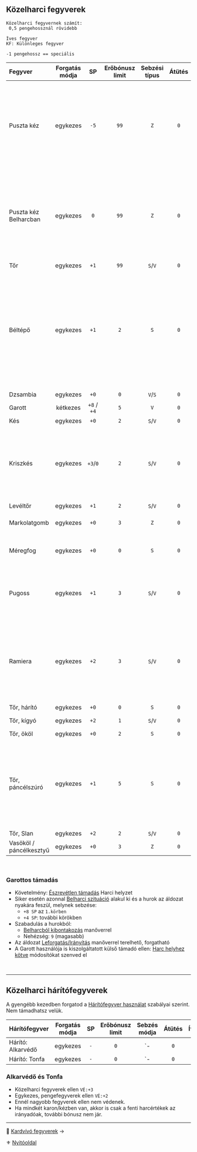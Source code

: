 ## Közelharci fegyverek

```
Közelharci fegyvernek számít:
 0,5 pengehossznál rövidebb
```

```
Íves fegyver
KF: Különleges fegyver
```

```
-1 pengehossz == speciális
```

<!-- tag: md_table_fegyver_start -->

| Fegyver                 | Forgatás módja |     SP      | Erőbónusz limit | Sebzési típus | Átütés | Íves | MK  |  KF  | Pengehossz |  KÉ  |  TÉ  |  VÉ  | Sebesség | Kategória  | Speciális                                                                                                                                                                                                                                   |
| :---------------------- | :------------: | :---------: | :-------------: | :-----------: | :----: | :--: | :-: | :--: | :--------: | :--: | :--: | :--: | :------: | :--------: | :------------------------------------------------------------------------------------------------------------------------------------------------------------------------------------------------------------------------------------------ |
| Puszta kéz              |    egykezes    |    `-5`     |      `99`       |      `Z`      |  `0`   | `0`  | `0` | `0`  |    `0`     | `-3` | `-3` | `-3` |   `6`    | közelharci | `FP` sebesülést okoz.<br />Minden `5.FP` `1 ÉP` elvesztését okozza.<br />Kivéve: harcművészek „Sárkány ököl” fortélya.<br>Páncélkesztyűvel `SP:-3` a (`-5`) helyett.                                                                        |
| Puszta kéz Belharcban   |    egykezes    |     `0`     |      `99`       |      `Z`      |  `0`   | `0`  | `0` | `0`  |    `0`     | `0`  | `0`  | `0`  |   `6`    | közelharci | `FP` sebesülést okoz.<br />Minden `5.FP` `1 ÉP` elvesztését okozza.<br />Kivéve: harcművészek „Sárkány ököl” fortélya.<br>Páncélkesztyűvel `SP:-3` a (`-5`) helyett.                                                                        |
| Tőr                     |    egykezes    |    `+1`     |      `99`       |    `S`/`V`    |  `0`   | `0`  | `0` | `0`  |    `0`     | `1`  | `2`  | `2`  |   `6`    | közelharci | -                                                                                                                                                                                                                                           |
| Béltépő                 |    egykezes    |    `+1`     |       `2`       |      `S`      |  `0`   | `2`  | `0` | `0`  |    `0`     | `1`  | `2`  | `1`  |   `6`    | közelharci | Ha minimum `11` SP sebzést elérsz, akkor további `+5 SP` jár.<br />Páncélos ellenfélnél minden esetben elakad, ha átment rajta a sebzés.<br />Páncéltalan esetén `K6` dobás:  `1` és `2` esetén a fegyver elakad a testben, ha volt sebzés. |
| Dzsambia                |    egykezes    |    `+0`     |       `0`       |    `V`/`S`    |  `0`   | `1`  | `0` | `0`  |    `0`     | `1`  | `2`  | `2`  |   `6`    | közelharci |                                                                                                                                                                                                                                             |
| Garott                  |    kétkezes    | `+8` / `+4` |       `5`       |      `V`      |  `0`   | `0`  | `0` | `0`  |    `-1`    | `0`  | `0`  | `0`  |    -     | közelharci | Lásd lenn a leírást.                                                                                                                                                                                                                        |
| Kés                     |    egykezes    |    `+0`     |       `2`       |    `S`/`V`    |  `0`   | `0`  | `0` | `0`  |    `0`     | `1`  | `1`  | `1`  |   `6`    | közelharci | -                                                                                                                                                                                                                                           |
| Kriszkés                |    egykezes    |  `+3`/`0`   |       `2`       |    `S`/`V`    |  `0`   | `0`  | `0` | `0`  |    `0`     | `1`  | `2`  | `1`  |   `6`    | közelharci | Páncél nélküli ellenfélnél, szúrás esetén `SP:+3`.<br />Fegyverrántás szituációban `KÉ:+5`.<br />Páncélszúrásra nem használható.                                                                                                            |
| Levéltőr                |    egykezes    |    `+1`     |       `2`       |    `S`/`V`    |  `0`   | `0`  | `0` | `0`  |    `0`     | `1`  | `2`  | `3`  |   `6`    | közelharci | -                                                                                                                                                                                                                                           |
| Markolatgomb            |    egykezes    |    `+0`     |       `3`       |      `Z`      |  `0`   | `0`  | `0` | `0`  |    `0`     | `-2` | `-1` | `-2` |   `6`    | közelharci | Ugyanazok az értékei, mint a Vasökölnek.                                                                                                                                                                                                    |
| Méregfog                |    egykezes    |    `+0`     |       `0`       |      `S`      |  `0`   | `0`  | `0` | `0`  |    `0`     | `1`  | `1`  | `1`  |   `6`    | közelharci | Ha sebzést okoz, befecskendezi a benne tárolt mérget.                                                                                                                                                                                       |
| Pugoss                  |    egykezes    |    `+1`     |       `3`       |    `S`/`V`    |  `0`   | `0`  | `0` | `F6` |   `0.5`    | `1`  | `3`  | `2`  |   `6`    | közelharci | Ha a karakter nem ismeri a fegyver különleges fogásait akkor harcértékei sima tőré lesznek.                                                                                                                                                 |
| Ramiera                 |    egykezes    |    `+2`     |       `3`       |    `S`/`V`    |  `0`   | `0`  | `0` | `F6` |   `0.5`    | `1`  | `3`  | `3`  |   `6`    | közelharci | G0rv1ki klán, vagy mester.<br />Tőrnél nehezebb elrejteni.<br />Ha a karakter nem ismeri a fegyver különleges fogásait akkor harcértékei sima tőré lesznek.                                                                                 |
| Tőr, hárító             |    egykezes    |    `+0`     |       `0`       |      `S`      |  `0`   | `0`  | `0` | `0`  |   `0.5`    | `1`  | `1`  | `3`  |   `6`    | közelharci | Nagyon drága!                                                                                                                                                                                                                               |
| Tőr, kígyó              |    egykezes    |    `+2`     |       `1`       |    `S`/`V`    |  `0`   | `0`  | `0` | `0`  |    `0`     | `1`  | `2`  | `2`  |   `6`    | közelharci | Áldozótőr.<br />Vágásnál `SP:+0`                                                                                                                                                                                                            |
| Tőr, ököl               |    egykezes    |    `+0`     |       `2`       |      `S`      |  `0`   | `0`  | `0` | `0`  |    `0`     | `-2` | `0`  | `-3` |   `6`    | közelharci |                                                                                                                                                                                                                                             |
| Tőr, páncélszúró        |    egykezes    |    `+1`     |       `5`       |      `S`      |  `0`   | `0`  | `0` | `0`  |   `0.5`    | `2`  | `3`  | `0`  |   `7`    | közelharci | Áldozat földön van, Belharci szituáció, akkor automatikus "Pontra támadás" Manőver **Ellenpróba** siker. Ilyenkor az SFÉ ellene `0`, mert beszúr a rések közt.                                                                              |
| Tőr, Slan               |    egykezes    |    `+2`     |       `2`       |    `S`/`V`    |  `0`   | `0`  | `0` | `0`  |   `0.5`    | `1`  | `2`  | `1`  |   `6`    | közelharci |                                                                                                                                                                                                                                             |
| Vasököl / páncélkesztyű |    egykezes    |    `+0`     |       `3`       |      `Z`      |  `0`   | `0`  | `0` | `0`  |    `0`     | `-2` | `-1` | `-2` |   `6`    | közelharci |                                                                                                                                                                                                                                             |

<!-- tag: md_table_fegyver_end -->

<br />

### Garottos támadás

- Követelmény: [Észrevétlen támadás](065_01_harci_helyzetek.md#%C3%A9szrev%C3%A9tlen-t%C3%A1mad%C3%A1s) Harci helyzet
- Siker esetén azonnal [Belharci szituáció](065_01_harci_helyzetek.md#belharci-szitu%C3%A1ci%C3%B3) alakul ki és a hurok az áldozat nyakára feszül, melynek sebzése:
  - `+8 SP` az `1.körben`
  - `+4 SP`: további körökben
- Szabadulás a hurokból:
  - [Belharcból kibontakozás](066_05_altalanos_manoverek.md#belharcb%C3%B3l-kibontakoz%C3%A1s) manőverrel
  - Nehézség: `9` (magasabb)
- Az áldozat [Leforgatás/Irányítás](066_06_belharcos_manoverek.md#leforgat%C3%A1sir%C3%A1ny%C3%ADt%C3%A1s) manőverrel terelhető, forgatható
- A Garott használója is kiszolgáltatott külső támadó ellen: [Harc helyhez kötve](065_01_harci_helyzetek.md#helyhez-k%C3%B6tve) módosítókat szenved el

<br />

---
## Közelharci hárítófegyverek

A gyengébb kezedben forgatod a [Hárítófegyver használat](fortelyok.harci/haritofegyver_hasznalat.md) szabályai szerint. Nem támadhatsz velük.

<!-- tag: md_table_haritofegyver_start -->

| Hárítófegyver     | Forgatás módja | SP  | Erőbónusz limit | Sebzés módja | Átütés | Íves | MK  | KF  | Pengehossz | KÉ  | TÉ  |   VÉ    | Sebesség | Kategória  | Speciális |
| ----------------- | :------------: | :-: | :-------------: | :----------: | :----: | :--: | :-: | :-: | :--------: | :-: | :-: | :-----: | :------: | :--------: | --------- |
| Hárító: Alkarvédő |    egykezes    | `-` |       `0`       |      `-      |  `0`   | `0`  | `0` | `0` |    `0`     | `0` | `0` | `3/2/0` |   `99`   | közelharci |           |
| Hárító: Tonfa     |    egykezes    | `-` |       `0`       |      `-      |  `0`   | `0`  | `0` | `0` |    `0`     | `0` | `0` | `3/2/0` |   `99`   | közelharci |           |

<!-- tag: md_table_haritofegyver_end -->

### Alkarvédő és Tonfa

- Közelharci fegyverek ellen `VÉ:+3`
- Egykezes, pengefegyverek ellen `VÉ:+2`
- Ennél nagyobb fegyverek ellen nem védenek.
- Ha mindkét karon/kézben van, akkor is csak a fenti harcértékek az irányadóak, további bónusz nem jár.

---

🔗 [Kardvívó fegyverek](068_03_kardvivo_fegyverek.md) →

⚜️ [Nyitóoldal](start.md#6-harcrendszer-%EF%B8%8F)
